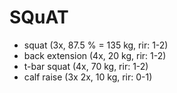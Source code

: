 # SQuAT
* squat (3x, 87.5 % = 135 kg, rir: 1-2)
* back extension (4x, 20 kg, rir: 1-2)
* t-bar squat (4x, 70 kg, rir: 1-2)
* calf raise (3x 2x, 10 kg, rir: 0-1)

